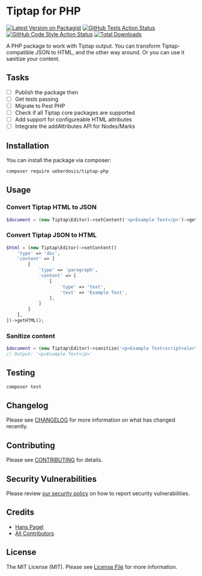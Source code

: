 # Tiptap for PHP
[![Latest Version on Packagist](https://img.shields.io/packagist/v/ueberdosis/tiptap-php.svg?style=flat-square)](https://packagist.org/packages/ueberdosis/tiptap-php)
[![GitHub Tests Action Status](https://img.shields.io/github/workflow/status/ueberdosis/tiptap-php/run-tests?label=tests)](https://github.com/ueberdosis/tiptap-php/actions?query=workflow%3ATests+branch%3Amain)
[![GitHub Code Style Action Status](https://img.shields.io/github/workflow/status/ueberdosis/tiptap-php/Check%20&%20fix%20styling?label=code%20style)](https://github.com/ueberdosis/tiptap-php/actions?query=workflow%3A"Check+%26+fix+styling"+branch%3Amain)
[![Total Downloads](https://img.shields.io/packagist/dt/ueberdosis/tiptap-php.svg?style=flat-square)](https://packagist.org/packages/ueberdosis/tiptap-php)

A PHP package to work with Tiptap output. You can transform Tiptap-compatible JSON to HTML, and the other way around. Or you can use it sanitize your content.

## Tasks
- [ ] Publish the package then
- [ ] Get tests passing
- [ ] Migrate to Pest PHP
- [ ] Check if all Tiptap core packages are supported
- [ ] Add support for configureable HTML attributes
- [ ] Integrate the addAttributes API for Nodes/Marks

## Installation
You can install the package via composer:

```bash
composer require ueberdosis/tiptap-php
```

## Usage
### Convert Tiptap HTML to JSON
```php
$document = (new Tiptap\Editor)->setContent('<p>Example Text</p>')->getDocument();
```

### Convert Tiptap JSON to HTML
```php
$html = (new Tiptap\Editor)->setContent([
    'type' => 'doc',
    'content' => [
        [
            'type' => 'paragraph',
            'content' => [
                [
                    'type' => 'text',
                    'text' => 'Example Text',
                ],
            ]
        ]
    ],
])->getHTML();
```

### Sanitize content
```php
$document = (new Tiptap\Editor)->sanitize('<p>Example Text<script>alert("HACKED!")</script></p>');
// Output: '<p>Example Text</p>'
```

## Testing
```bash
composer test
```

## Changelog
Please see [CHANGELOG](CHANGELOG.md) for more information on what has changed recently.

## Contributing
Please see [CONTRIBUTING](.github/CONTRIBUTING.md) for details.

## Security Vulnerabilities
Please review [our security policy](../../security/policy) on how to report security vulnerabilities.

## Credits
- [Hans Pagel](https://github.com/hanspagel)
- [All Contributors](../../contributors)

## License
The MIT License (MIT). Please see [License File](LICENSE.md) for more information.
